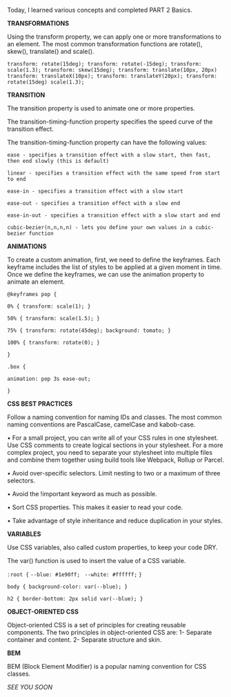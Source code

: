 Today, I learned various concepts and completed PART 2 Basics.

**TRANSFORMATIONS**

Using the transform property, we can apply one or more transformations to an element.  The most common transformation functions are rotate(), skew(), translate()
and scale().

`transform: rotate(15deg);
transform: rotate(-15deg);
transform: scale(1.3);
transform: skew(15deg);
transform: translate(10px, 20px)
transform: translateX(10px);
transform: translateY(20px);
transform: rotate(15deg) scale(1.3);`

**TRANSITION**

The transition property is used to animate one or more properties.

The transition-timing-function property specifies the speed curve of the transition effect.

The transition-timing-function property can have the following values:

    ease - specifies a transition effect with a slow start, then fast, then end slowly (this is default)
    
    linear - specifies a transition effect with the same speed from start to end
    
    ease-in - specifies a transition effect with a slow start
    
    ease-out - specifies a transition effect with a slow end
    
    ease-in-out - specifies a transition effect with a slow start and end
    
    cubic-bezier(n,n,n,n) - lets you define your own values in a cubic-bezier function

**ANIMATIONS**

To create a custom animation, first, we need to define the keyframes. Each keyframe includes the list of styles to be applied at a given moment in time. Once we define the
keyframes, we can use the animation property to animate an element.

`@keyframes pop {`

`0% { transform: scale(1); }`

`50% { transform: scale(1.5); }`

`75% { transform: rotate(45deg); background: tomato; }`

`100% { transform: rotate(0); }`

`}`

`.box {`

`animation: pop 3s ease-out;`

`}`

**CSS BEST PRACTICES**

Follow a naming convention for naming IDs and classes. The most common naming conventions are PascalCase, camelCase and kabob-case.

• For a small project, you can write all of your CSS rules in one stylesheet. Use CSS comments to create logical sections in your stylesheet. For a more complex project, you
need to separate your stylesheet into multiple files and combine them together using build tools like Webpack, Rollup or Parcel.

• Avoid over-specific selectors. Limit nesting to two or a maximum of three selectors.

• Avoid the !important keyword as much as possible.

• Sort CSS properties. This makes it easier to read your code.

• Take advantage of style inheritance and reduce duplication in your styles.

**VARIABLES**

Use CSS variables, also called custom properties, to keep your code DRY.

The var() function is used to insert the value of a CSS variable.

`:root {`
  `--blue: #1e90ff;`
 ` --white: #ffffff;`
`}`

`body { background-color: var(--blue); }`

`h2 { border-bottom: 2px solid var(--blue); }`

**OBJECT-ORIENTED CSS**

Object-oriented CSS is a set of principles for creating reusable components. The two principles in object-oriented CSS are: 1- Separate container and content. 2- Separate
structure and skin.

**BEM**

BEM (Block Element Modifier) is a popular naming convention for CSS classes.


_SEE YOU SOON_













